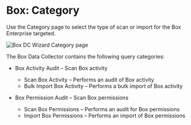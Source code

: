 # Box: Category

Use the Category page to select the type of scan or import for the Box Enterprise targeted.

![Box DC Wizard Category page](/img/product_docs/accessanalyzer/12.0/admin/datacollector/box/category.webp)

The Box Data Collector contains the following query categories:

- Box Activity Audit – Scan Box activity

    - Scan Box Activity – Performs an audit of Box activity
    - Bulk Import Box Activity – Performs a bulk import of Box activity

- Box Permission Audit – Scan Box permissions

    - Scan Box Permissions – Performs an audit for Box permissions
    - Import Box Permissions – Performs an import of Box permissions
